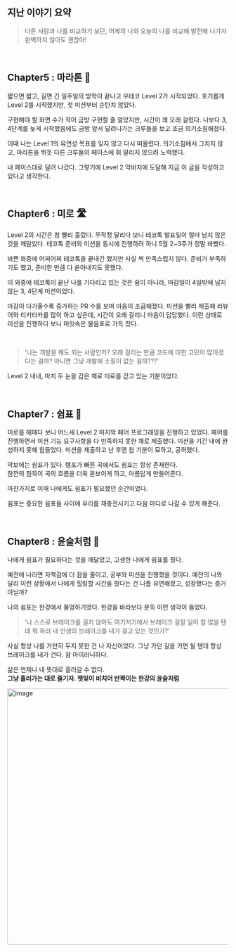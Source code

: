 ## 지난 이야기 요약

> 다른 사람과 나를 비교하기 보단, 어제의 나와 오늘의 나를 비교해 발전해 나가자
> <br>
> 완벽하지 않아도 괜찮아!

<br>

## Chapter5 : 마라톤 🏃

짧으면 짧고, 길면 긴 일주일의 방학이 끝나고 우테코 Level 2가 시작되었다. 호기롭게 Level 2를 시작했지만, 첫 미션부터 순탄치 않았다. 

구현해야 할 화면 수가 적어 금방 구현할 줄 알았지만, 시간이 꽤 오래 걸렸다. 나보다 3, 4단계를 늦게 시작했음에도 금방 앞서 달려나가는 크루들을 보고 조금 의기소침해졌다. 

이때 나는 Level 1의 유연성 목표를 잊지 않고 다시 떠올렸다. 의기소침에서 그치지 않고, 마라톤을 뛰듯 다른 크루들의 페이스에 휘 말리지 않으려 노력했다. 

내 페이스대로 달려 나갔다. 그렇기에 Level 2 막바지에 도달해 지금 이 글을 작성하고 있다고 생각한다.

<br>

## Chapter6 : 미로 🛣️

Level 2의 시간은 참 빨리 흘렀다. 무작정 달리다 보니 테코톡 발표일이 얼마 남지 않은 것을 깨달았다. 
테코톡 준비와 미션을 동시에 진행하려 하니 5월 2~3주가 정말 바빴다. 

바쁜 와중에 어찌어찌 테코톡을 끝내긴 했지만 사실 썩 만족스럽지 않다. 준비가 부족하기도 했고, 준비한 만큼 다 쏟아내지도 못했다.

이 와중에 테코톡이 끝난 나를 기다리고 있는 것은 쉼이 아니라, 마감일이 4일밖에 남지 않는 3, 4단계 미션이었다. 

마감이 다가올수록 증가하는 PR 수를 보며 마음이 조급해졌다. 미션을 빨리 제출해 리뷰어와 티키타카를 많이 하고 싶은데, 시간이 오래 걸리니 마음이 답답했다. 
이런 상태로 미션을 진행하다 보니 머릿속은 물음표로 가득 찼다.

<br>

> ‘나는 개발을 해도 되는 사람인가? 오래 걸리는 만큼 코드에 대한 고민이 많아졌다는 걸까? 아니면 그냥 개발에 소질이 없는 걸까???’

Level 2 내내, 마치 두 눈을 감은 채로 미로를 걷고 있는 기분이었다.

<br>

## Chapter7 : 쉼표 🎵

미로를 헤매다 보니 어느새 Level 2 마지막 페어 프로그래밍을 진행하고 있었다. 페어를 진행하면서 미션 기능 요구사항을 다 만족하지 못한 채로 제출했다. 
미션을 기간 내에 완성하지 못해 힘들었다. 미션을 제출하고 난 후엔 참 기분이 묘하고, 공허했다.

악보에는 쉼표가 있다. 템포가 빠른 곡에서도 쉼표는 항상 존재한다.
<br>
잠깐의 침묵이 곡의 흐름을 더욱 돋보이게 하고, 아름답게 만들어준다. 

마찬가지로 이때 나에게도 쉼표가 필요했던 순간이었다. 

쉼표는 중요한 음표들 사이에 우리를 재충전시키고 다음 마디로 나갈 수 있게 해준다.

<br>

## Chapter8 : 윤슬처럼 🌅

나에게 쉼표가 필요하다는 것을 깨달았고, 고생한 나에게 쉼표를 줬다. 

예전에 나라면 자책감에 더 잠을 줄이고, 공부와 미션을 진행했을 것이다. 예전의 나와 달리 이런 상황에서 나에게 힐링할 시간을 줬다는 건 나름 유연해졌고, 성장했다는 증거 아닐까? 

나의 쉼표는 한강에서 물멍하기였다. 한강을 바라보다 문득 이런 생각이 들었다.

> ‘나 스스로 브레이크를 걸지 않아도 여기저기에서 브레이크 걸릴 일이 참 많을 텐데 뭐 하러 내 인생의 브레이크를 내가 걸고 있는 것인가?’

사실 항상 나를 가만히 두지 못한 건 나 자신이었다. 그냥 가던 길을 가면 될 텐데 항상 브레이크를 내가 건다. 참 아이러니하다. 

삶은 언제나 내 뜻대로 흘러갈 수 없다.
<br>
**그냥 흘러가는 대로 즐기자. 햇빛이 비치어 반짝이는 한강의 윤슬처럼**

<img width="583" alt="image" src="https://github.com/hxeyexn/woowa-writing/assets/103019852/c1fcc1b5-d937-48a2-abd0-faac2a82555d">
